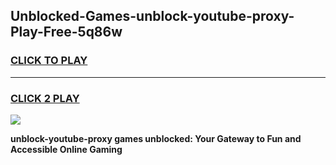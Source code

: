 
## Unblocked-Games-unblock-youtube-proxy-Play-Free-5q86w
<h3>
<a href="https://premium76.site?title=unblock-youtube-proxy&ref=23A">CLICK TO PLAY</a></h3>
<hr>

<h3>
<a href="https://premium76.site?title=unblock-youtube-proxy&ref=23A">CLICK 2 PLAY</a>
  
</h3>

<a href="https://premium76.site?title=unblock-youtube-proxy&ref=23A"><img src="https://clearcache.store/games.png"></a>


**unblock-youtube-proxy games unblocked: Your Gateway to Fun and Accessible Online Gaming**
